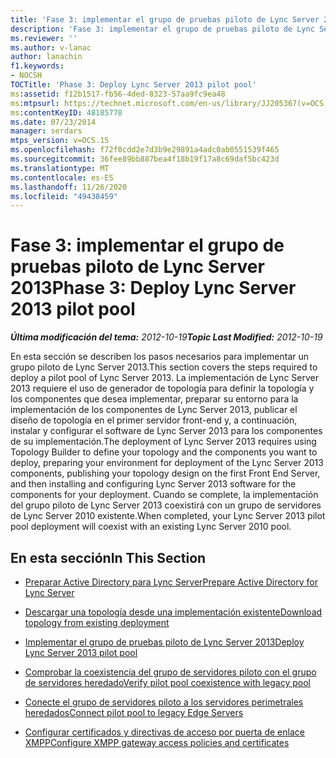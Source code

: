 ```yaml
---
title: 'Fase 3: implementar el grupo de pruebas piloto de Lync Server 2013'
description: 'Fase 3: implementar el grupo de pruebas piloto de Lync Server 2013.'
ms.reviewer: ''
ms.author: v-lanac
author: lanachin
f1.keywords:
- NOCSH
TOCTitle: 'Phase 3: Deploy Lync Server 2013 pilot pool'
ms:assetid: f12b1517-fb56-4ded-8323-57aa9fc9ea48
ms:mtpsurl: https://technet.microsoft.com/en-us/library/JJ205367(v=OCS.15)
ms:contentKeyID: 48185778
ms.date: 07/23/2014
manager: serdars
mtps_version: v=OCS.15
ms.openlocfilehash: f72f0cdd2e7d3b9e29891a4adc0ab0551539f465
ms.sourcegitcommit: 36fee89bb887bea4f18b19f17a8c69daf5bc423d
ms.translationtype: MT
ms.contentlocale: es-ES
ms.lasthandoff: 11/26/2020
ms.locfileid: "49438459"
---
```

# <a name="phase-3-deploy-lync-server-2013-pilot-pool"></a><span data-ttu-id="ae229-103">Fase 3: implementar el grupo de pruebas piloto de Lync Server 2013</span><span class="sxs-lookup"><span data-stu-id="ae229-103">Phase 3: Deploy Lync Server 2013 pilot pool</span></span>

<div data-xmlns="http://www.w3.org/1999/xhtml">

<div class="topic" data-xmlns="http://www.w3.org/1999/xhtml" data-msxsl="urn:schemas-microsoft-com:xslt" data-cs="https://msdn.microsoft.com/">

<div data-asp="https://msdn2.microsoft.com/asp">



</div>

<div id="mainSection">

<div id="mainBody"><span data-ttu-id="ae229-104">

<span> </span></span><span class="sxs-lookup"><span data-stu-id="ae229-104">

<span> </span></span></span>

<span data-ttu-id="ae229-105">_**Última modificación del tema:** 2012-10-19_</span><span class="sxs-lookup"><span data-stu-id="ae229-105">_**Topic Last Modified:** 2012-10-19_</span></span>

<span data-ttu-id="ae229-106">En esta sección se describen los pasos necesarios para implementar un grupo piloto de Lync Server 2013.</span><span class="sxs-lookup"><span data-stu-id="ae229-106">This section covers the steps required to deploy a pilot pool of Lync Server 2013.</span></span> <span data-ttu-id="ae229-107">La implementación de Lync Server 2013 requiere el uso de generador de topología para definir la topología y los componentes que desea implementar, preparar su entorno para la implementación de los componentes de Lync Server 2013, publicar el diseño de topología en el primer servidor front-end y, a continuación, instalar y configurar el software de Lync Server 2013 para los componentes de su implementación.</span><span class="sxs-lookup"><span data-stu-id="ae229-107">The deployment of Lync Server 2013 requires using Topology Builder to define your topology and the components you want to deploy, preparing your environment for deployment of the Lync Server 2013 components, publishing your topology design on the first Front End Server, and then installing and configuring Lync Server 2013 software for the components for your deployment.</span></span> <span data-ttu-id="ae229-108">Cuando se complete, la implementación del grupo piloto de Lync Server 2013 coexistirá con un grupo de servidores de Lync Server 2010 existente.</span><span class="sxs-lookup"><span data-stu-id="ae229-108">When completed, your Lync Server 2013 pilot pool deployment will coexist with an existing Lync Server 2010 pool.</span></span>

<div>

## <a name="in-this-section"></a><span data-ttu-id="ae229-109">En esta sección</span><span class="sxs-lookup"><span data-stu-id="ae229-109">In This Section</span></span>

  - [<span data-ttu-id="ae229-110">Preparar Active Directory para Lync Server</span><span class="sxs-lookup"><span data-stu-id="ae229-110">Prepare Active Directory for Lync Server</span></span>](prepare-active-directory-for-lync-server.md)

  - [<span data-ttu-id="ae229-111">Descargar una topología desde una implementación existente</span><span class="sxs-lookup"><span data-stu-id="ae229-111">Download topology from existing deployment</span></span>](download-topology-from-existing-deployment.md)

  - [<span data-ttu-id="ae229-112">Implementar el grupo de pruebas piloto de Lync Server 2013</span><span class="sxs-lookup"><span data-stu-id="ae229-112">Deploy Lync Server 2013 pilot pool</span></span>](deploy-lync-server-2013-pilot-pool.md)

  - [<span data-ttu-id="ae229-113">Comprobar la coexistencia del grupo de servidores piloto con el grupo de servidores heredado</span><span class="sxs-lookup"><span data-stu-id="ae229-113">Verify pilot pool coexistence with legacy pool</span></span>](verify-pilot-pool-coexistence-with-legacy-pool.md)

  - [<span data-ttu-id="ae229-114">Conecte el grupo de servidores piloto a los servidores perimetrales heredados</span><span class="sxs-lookup"><span data-stu-id="ae229-114">Connect pilot pool to legacy Edge Servers</span></span>](connect-pilot-pool-to-legacy-edge-servers.md)

  - [<span data-ttu-id="ae229-115">Configurar certificados y directivas de acceso por puerta de enlace XMPP</span><span class="sxs-lookup"><span data-stu-id="ae229-115">Configure XMPP gateway access policies and certificates</span></span>](configure-xmpp-gateway-access-policies-and-certificates.md)

<span data-ttu-id="ae229-116"></div>

</div>

<span> </span>

</div>

</div>

</span><span class="sxs-lookup"><span data-stu-id="ae229-116"></div>

</div>

<span> </span>

</div>

</div>

</span></span></div>

